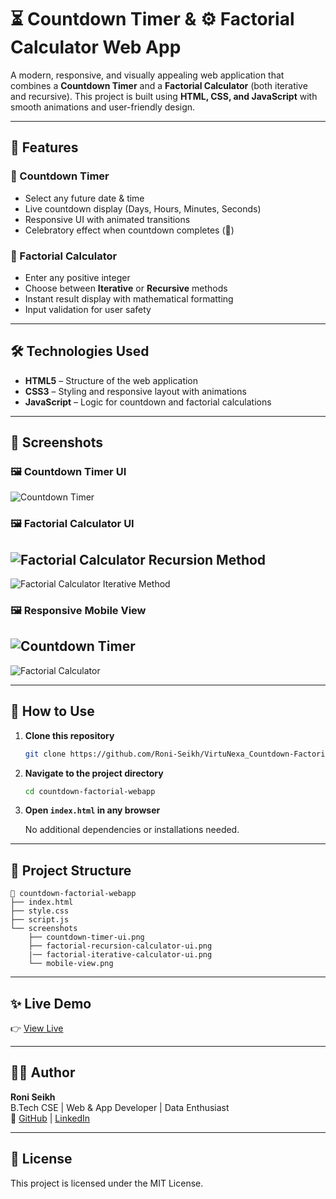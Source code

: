 # ⏳ Countdown Timer & ⚙️ Factorial Calculator Web App

A modern, responsive, and visually appealing web application that combines a **Countdown Timer** and a **Factorial Calculator** (both iterative and recursive). This project is built using **HTML, CSS, and JavaScript** with smooth animations and user-friendly design.

---

## 🚀 Features

### 🎯 Countdown Timer
- Select any future date & time
- Live countdown display (Days, Hours, Minutes, Seconds)
- Responsive UI with animated transitions
- Celebratory effect when countdown completes (🎉)

### 🔢 Factorial Calculator
- Enter any positive integer
- Choose between **Iterative** or **Recursive** methods
- Instant result display with mathematical formatting
- Input validation for user safety

---

## 🛠️ Technologies Used

- **HTML5** – Structure of the web application
- **CSS3** – Styling and responsive layout with animations
- **JavaScript** – Logic for countdown and factorial calculations

---

## 📸 Screenshots

### 🖼 Countdown Timer UI

![Countdown Timer](./screenshots/countdown-timer-ui.png)

### 🖼 Factorial Calculator UI

![Factorial Calculator Recursion Method](./screenshots/factorial-recursion-calculator-ui.png)
---
![Factorial Calculator Iterative Method](./screenshots/factorial-iterative-calculator-ui.png)

### 🖼 Responsive Mobile View

![Countdown Timer](./screenshots/count.png)
---
![Factorial Calculator](./screenshots/factorial.png)

---

## 🧪 How to Use

1. **Clone this repository**  
   ```bash
   git clone https://github.com/Roni-Seikh/VirtuNexa_Countdown-Factorial-Webapp.git
   ```

2. **Navigate to the project directory**
   ```bash
   cd countdown-factorial-webapp
   ```

3. **Open `index.html` in any browser**

   No additional dependencies or installations needed.

---

## 📂 Project Structure

```
📁 countdown-factorial-webapp
├── index.html
├── style.css
├── script.js
└── screenshots
    ├── countdown-timer-ui.png
    ├── factorial-recursion-calculator-ui.png
    |── factorial-iterative-calculator-ui.png
    └── mobile-view.png
```

---

## ✨ Live Demo

👉 [View Live](https://flourishing-entremet-d5a3a6.netlify.app/)

---

## 👨‍💻 Author

**Roni Seikh**  
B.Tech CSE | Web & App Developer | Data Enthusiast  
🔗 [GitHub](https://github.com/Roni-Seikh) | [LinkedIn](https://linkedin.com/in/roniseikh)

---

## 📃 License

This project is licensed under the MIT License.
